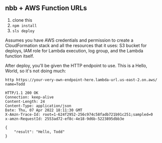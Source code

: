 ## nbb + AWS Function URLs

1. clone this
2. `npm install`
3. `sls deploy`

Assumes you have AWS credentials and permission to create a CloudFormation stack and all the resources that it uses: S3 bucket for deploys, IAM role for Lambda execution, log group, and the Lambda function itself.

After deploy, you'll be given the HTTP endpoint to use. This is a Hello, World, so it's not doing much:


```
http https://your-very-own-endpoint-here.lambda-url.us-east-2.on.aws/ name=Todd

HTTP/1.1 200 OK
Connection: keep-alive
Content-Length: 24
Content-Type: application/json
Date: Thu, 07 Apr 2022 18:11:30 GMT
X-Amzn-Trace-Id: root=1-624f2952-256c974c58fadb721b91c251;sampled=0
x-amzn-RequestId: 2553ad72-ef8c-4e18-9d6b-5223895dbb3e

{
    "result": "Hello, Todd"
}
```
